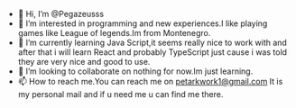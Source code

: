 - 👋 Hi, I’m @Pegazeusss
- 👀 I’m interested in programming and new experiences.I like playing games like League of legends.Im from Montenegro.
- 🌱 I’m currently learning Java Script,it seems really nice to work with and after that i will learn React and probably TypeScript just cause i was told they are very nice and good to use.
- 💞️ I’m looking to collaborate on nothing for now.Im just learning.
- 📫 How to reach me.You can reach me on petarkwork1@gmail.com  It is my personal mail and if u need me u can find me there.

<!---
Pegazeusss/Pegazeusss is a ✨ special ✨ repository because its `README.md` (this file) appears on your GitHub profile.
You can click the Preview link to take a look at your changes.
--->
